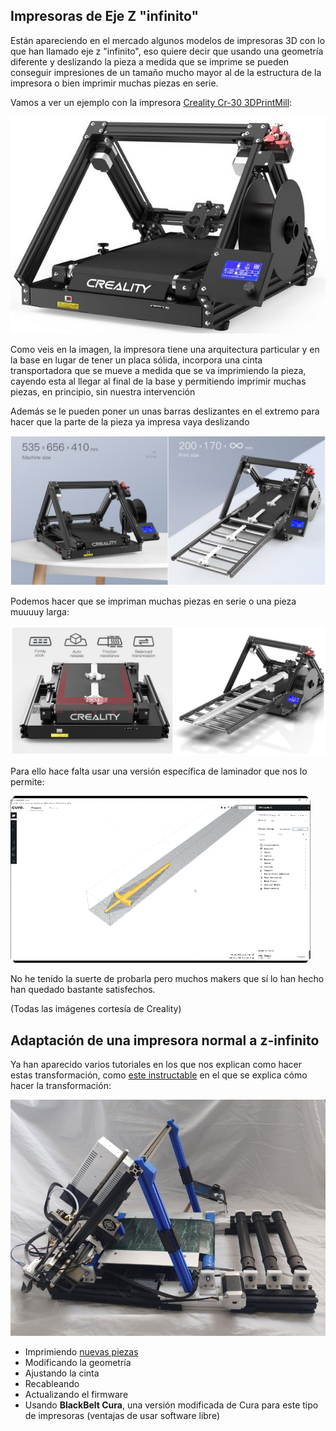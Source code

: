 ## Impresoras de Eje Z "infinito"

Están apareciendo en el mercado algunos modelos de impresoras 3D con lo que han llamado eje z "infinito", eso quiere decir que usando una geometría diferente y deslizando la pieza a medida que se imprime se pueden conseguir impresiones de un tamaño mucho mayor al de la estructura de la impresora o bien imprimir muchas piezas en serie.

Vamos a ver un ejemplo con la impresora [Creality Cr-30 3DPrintMill](https://www.creality3dofficial.com/es/products/cr-30-infinite-z-belt-3d-printer):

![](./images/CR-30-3_720x.jpg)

Como veis en la imagen, la impresora tiene una arquitectura particular y en la base en lugar de tener un placa sólida, incorpora una cinta transportadora que se mueve a medida que se va imprimiendo la pieza, cayendo esta al llegar al final de la base y permitiendo imprimir muchas piezas, en principio, sin nuestra intervención

Además se le pueden poner un unas barras deslizantes en el extremo para hacer que la parte de la pieza ya impresa vaya deslizando

![](./images/CR-30_product_details_3.jpg)

Podemos hacer que se impriman muchas piezas en serie o una pieza muuuuy larga:

![](./images/CR-30_product_details_1.jpg)

Para ello hace falta usar una versión específica de laminador que nos lo permite:

![](./images/Creality-cr30.gif)

No he tenido la suerte de probarla pero muchos makers que sí lo han hecho han quedado bastante satisfechos.

(Todas las imágenes cortesía de Creality)

## Adaptación de una impresora normal a z-infinito

Ya han aparecido varios tutoriales en los que nos explican como hacer estas transformación, como [este instructable](https://www.instructables.com/EnderLoop/) en el que se explica cómo hacer la transformación:

![](./images/F4P9W31KNQ1EGK8.jpg)

* Imprimiendo [nuevas piezas](https://www.thingiverse.com/thing:4658201)
* Modificando la geometría
* Ajustando la cinta
* Recableando
* Actualizando el firmware
* Usando **BlackBelt Cura**, una versión modificada de Cura para este tipo de impresoras (ventajas de usar software libre)

